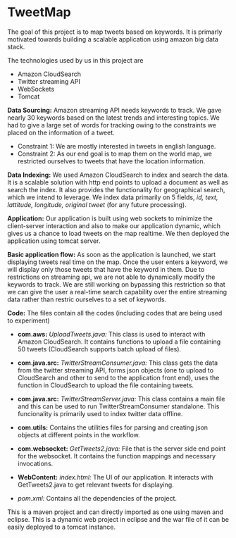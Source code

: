 # TweetMap

The goal of this project is to map tweets based on keywords. It is primarly motivated towards building a scalable application using amazon big data stack. 

The technologies used by us in this project are

- Amazon CloudSearch
- Twitter streaming API
- WebSockets
- Tomcat 

**Data Sourcing:** Amazon streaming API needs keywords to track. We gave nearly 30 keywords based on the latest trends and interesting topics. We had to give a large set of words for tracking owing to the constraints we placed on the information of a tweet.

- Constraint 1: We are mostly interested in tweets in english language.
- Constraint 2: As our end goal is to map them on the world map, we restricted ourselves to tweets that have the location information.

**Data Indexing:** We used Amazon CloudSearch to index and search the data. It is a scalable solution with http end points to upload a document as well as search the index. It also provides the functionality for geographical search, which we intend to leverage. We index data primarily on 5 fields, *id, text, lattitude, longitude, original tweet* (for any future processing). 

**Application:** Our application is built using web sockets to minimize the client-server interaction and also to make our application dynamic, which gives us a chance to load tweets on the map realtime. We then deployed the application using tomcat server. 

**Basic application flow:** As soon as the application is launched, we start displaying tweets real time on the map. Once the user enters a keyword, we will display only those tweets that have the keyword in them. Due to restrictions on streaming api, we are not able to dynamically modify the keywords to track. We are still working on bypassing this restriction so that we can give the user a real-time search capability over the entire streaming data rather than restric ourselves to a set of keywords.

**Code:** The files contain all the codes (including codes that are being used to experiment)

- **com.aws:** *UploadTweets.java:* This class is used to interact with Amazon CloudSearch. It contains functions to upload a file containing 50 tweets (CloudSearch supports batch upload of files). 

- **com.java.src:** *TwitterStreamConsumer.java:* This class gets the data from the twitter streaming API, forms json objects (one to upload to CloudSearch and other to send to the application front end), uses the function in CloudSearch to upload the file containing tweets.

- **com.java.src:** *TwitterStreamServer.java:* This class contains a main file and this can be used to run TwitterStreamConsumer standalone. This funcionality is primarily used to index twitter data offline. 

- **com.utils:** Contains the utilities files for parsing and creating json objects at different points in the workflow.

- **com.websocket:** *GetTweets2.java:* File that is the server side end point for the websocket. It contains the function mappings and necessary invocations.

- **WebContent:** *index.html:* The UI of our application. It interacts with GetTweets2.java to get relevant tweets for displaying. 

- *pom.xml:* Contains all the dependencies of the project.

This is a maven project and can directly imported as one using maven and eclipse. This is a dynamic web project in eclipse and the war file of it can be easily deployed to a tomcat instance.

